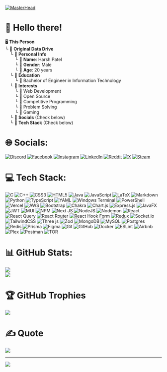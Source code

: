 [![MasterHead](https://res.cloudinary.com/djdegiywz/image/upload/v1719481920/Assets/duckduckgo.gif)](https://github.com/copedopecode/)

# 💫 Hello there!
 🖥️ **This Person**<br/>
 └ 💾 **Original Data Drive**<br/>
 &nbsp;&nbsp;&nbsp;&nbsp;└ 📂 **Personal Info**<br/>
 &nbsp;&nbsp;&nbsp;&nbsp;&nbsp;&nbsp;&nbsp;&nbsp;└ 📄 **Name**: Harsh Patel<br/>
 &nbsp;&nbsp;&nbsp;&nbsp;&nbsp;&nbsp;&nbsp;&nbsp;└ 📄 **Gender**: Male<br/>
 &nbsp;&nbsp;&nbsp;&nbsp;&nbsp;&nbsp;&nbsp;&nbsp;└ 📄 **Age**: 20 years<br/>
 &nbsp;&nbsp;&nbsp;&nbsp;└ 📂 **Education**<br/>
 &nbsp;&nbsp;&nbsp;&nbsp;&nbsp;&nbsp;&nbsp;&nbsp;└ 📄 Bachelor of Engineer in Information Technology<br/>
 &nbsp;&nbsp;&nbsp;&nbsp;└ 📂 **Interests**<br/>
 &nbsp;&nbsp;&nbsp;&nbsp;&nbsp;&nbsp;&nbsp;&nbsp;└ 📄 Web Development<br/>
 &nbsp;&nbsp;&nbsp;&nbsp;&nbsp;&nbsp;&nbsp;&nbsp;└ 📄 Open Source<br/>
 &nbsp;&nbsp;&nbsp;&nbsp;&nbsp;&nbsp;&nbsp;&nbsp;└ 📄 Competitive Programming<br/>
 &nbsp;&nbsp;&nbsp;&nbsp;&nbsp;&nbsp;&nbsp;&nbsp;└ 📄 Problem Solving<br/>
 &nbsp;&nbsp;&nbsp;&nbsp;&nbsp;&nbsp;&nbsp;&nbsp;└ 📄 Gaming<br/>
 &nbsp;&nbsp;&nbsp;&nbsp;└ 📁 **Socials** (Check below)<br/>
 &nbsp;&nbsp;&nbsp;&nbsp;└ 📁 **Tech Stack** (Check below)

# 🌐 Socials:
[![Discord](https://img.shields.io/badge/Discord-%237289DA.svg?style=for-the-badge&logo=discord&logoColor=white)](https://discordapp.com/users/854063317898100766) [![Facebook](https://img.shields.io/badge/Facebook-%231877F2.svg?style=for-the-badge&logo=Facebook&logoColor=white)](https://facebook.com/copedopecode) [![Instagram](https://img.shields.io/badge/Instagram-%23E4405F.svg?style=for-the-badge&logo=Instagram&logoColor=white)](https://instagram.com/harsh_p.12) [![LinkedIn](https://img.shields.io/badge/LinkedIn-%230077B5.svg?style=for-the-badge&logo=linkedin&logoColor=white)](https://linkedin.com/in/search-harsh) [![Reddit](https://img.shields.io/badge/Reddit-%23FF4500.svg?style=for-the-badge&logo=Reddit&logoColor=white)](https://reddit.com/user/HarshPatel1100) [![X](https://img.shields.io/badge/X-black.svg?style=for-the-badge&logo=X&logoColor=white)](https://x.com/copedopecode) [![Steam](https://img.shields.io/badge/steam-%23000000.svg?style=for-the-badge&logo=steam&logoColor=white)](https://steamcommunity.com/profiles/76561199171235888/)

# 💻 Tech Stack:
![C](https://img.shields.io/badge/c-%2300599C.svg?style=for-the-badge&logo=c&logoColor=white) ![C++](https://img.shields.io/badge/c++-%2300599C.svg?style=for-the-badge&logo=c%2B%2B&logoColor=white) ![CSS3](https://img.shields.io/badge/css3-%231572B6.svg?style=for-the-badge&logo=css3&logoColor=white) ![HTML5](https://img.shields.io/badge/html5-%23E34F26.svg?style=for-the-badge&logo=html5&logoColor=white) ![Java](https://img.shields.io/badge/java-%23ED8B00.svg?style=for-the-badge&logo=openjdk&logoColor=white) ![JavaScript](https://img.shields.io/badge/javascript-%23323330.svg?style=for-the-badge&logo=javascript&logoColor=%23F7DF1E) ![LaTeX](https://img.shields.io/badge/latex-%23008080.svg?style=for-the-badge&logo=latex&logoColor=white) ![Markdown](https://img.shields.io/badge/markdown-%23000000.svg?style=for-the-badge&logo=markdown&logoColor=white) ![Python](https://img.shields.io/badge/python-3670A0?style=for-the-badge&logo=python&logoColor=ffdd54) ![TypeScript](https://img.shields.io/badge/typescript-%23007ACC.svg?style=for-the-badge&logo=typescript&logoColor=white) ![YAML](https://img.shields.io/badge/yaml-%23ffffff.svg?style=for-the-badge&logo=yaml&logoColor=151515) ![Windows Terminal](https://img.shields.io/badge/Windows%20Terminal-%234D4D4D.svg?style=for-the-badge&logo=windows-terminal&logoColor=white) ![PowerShell](https://img.shields.io/badge/PowerShell-%235391FE.svg?style=for-the-badge&logo=powershell&logoColor=white) ![Vercel](https://img.shields.io/badge/vercel-%23000000.svg?style=for-the-badge&logo=vercel&logoColor=white) ![AWS](https://img.shields.io/badge/AWS-%23FF9900.svg?style=for-the-badge&logo=amazon-aws&logoColor=white) ![Bootstrap](https://img.shields.io/badge/bootstrap-%238511FA.svg?style=for-the-badge&logo=bootstrap&logoColor=white) ![Chakra](https://img.shields.io/badge/chakra-%234ED1C5.svg?style=for-the-badge&logo=chakraui&logoColor=white) ![Chart.js](https://img.shields.io/badge/chart.js-F5788D.svg?style=for-the-badge&logo=chart.js&logoColor=white) ![Express.js](https://img.shields.io/badge/express.js-%23404d59.svg?style=for-the-badge&logo=express&logoColor=%2361DAFB) ![JavaFX](https://img.shields.io/badge/javafx-%23FF0000.svg?style=for-the-badge&logo=javafx&logoColor=white) ![JWT](https://img.shields.io/badge/JWT-black?style=for-the-badge&logo=JSON%20web%20tokens) ![MUI](https://img.shields.io/badge/MUI-%230081CB.svg?style=for-the-badge&logo=mui&logoColor=white) ![NPM](https://img.shields.io/badge/NPM-%23CB3837.svg?style=for-the-badge&logo=npm&logoColor=white) ![Next JS](https://img.shields.io/badge/Next-black?style=for-the-badge&logo=next.js&logoColor=white) ![NodeJS](https://img.shields.io/badge/node.js-6DA55F?style=for-the-badge&logo=node.js&logoColor=white) ![Nodemon](https://img.shields.io/badge/NODEMON-%23323330.svg?style=for-the-badge&logo=nodemon&logoColor=%BBDEAD) ![React](https://img.shields.io/badge/react-%2320232a.svg?style=for-the-badge&logo=react&logoColor=%2361DAFB) ![React Query](https://img.shields.io/badge/-React%20Query-FF4154?style=for-the-badge&logo=react%20query&logoColor=white) ![React Router](https://img.shields.io/badge/React_Router-CA4245?style=for-the-badge&logo=react-router&logoColor=white) ![React Hook Form](https://img.shields.io/badge/React%20Hook%20Form-%23EC5990.svg?style=for-the-badge&logo=reacthookform&logoColor=white) ![Redux](https://img.shields.io/badge/redux-%23593d88.svg?style=for-the-badge&logo=redux&logoColor=white) ![Socket.io](https://img.shields.io/badge/Socket.io-black?style=for-the-badge&logo=socket.io&badgeColor=010101) ![TailwindCSS](https://img.shields.io/badge/tailwindcss-%2338B2AC.svg?style=for-the-badge&logo=tailwind-css&logoColor=white) ![Three js](https://img.shields.io/badge/threejs-black?style=for-the-badge&logo=three.js&logoColor=white) ![Zod](https://img.shields.io/badge/zod-%233068b7.svg?style=for-the-badge&logo=zod&logoColor=white) ![MongoDB](https://img.shields.io/badge/MongoDB-%234ea94b.svg?style=for-the-badge&logo=mongodb&logoColor=white) ![MySQL](https://img.shields.io/badge/mysql-4479A1.svg?style=for-the-badge&logo=mysql&logoColor=white) ![Postgres](https://img.shields.io/badge/postgres-%23316192.svg?style=for-the-badge&logo=postgresql&logoColor=white) ![Redis](https://img.shields.io/badge/redis-%23DD0031.svg?style=for-the-badge&logo=redis&logoColor=white) ![Prisma](https://img.shields.io/badge/Prisma-3982CE?style=for-the-badge&logo=Prisma&logoColor=white) ![Figma](https://img.shields.io/badge/figma-%23F24E1E.svg?style=for-the-badge&logo=figma&logoColor=white) ![Git](https://img.shields.io/badge/git-%23F05033.svg?style=for-the-badge&logo=git&logoColor=white) ![GitHub](https://img.shields.io/badge/github-%23121011.svg?style=for-the-badge&logo=github&logoColor=white) ![Docker](https://img.shields.io/badge/docker-%230db7ed.svg?style=for-the-badge&logo=docker&logoColor=white) ![ESLint](https://img.shields.io/badge/ESLint-4B3263?style=for-the-badge&logo=eslint&logoColor=white) ![Airbnb](https://img.shields.io/badge/Airbnb-%23ff5a5f.svg?style=for-the-badge&logo=Airbnb&logoColor=white) ![Plex](https://img.shields.io/badge/plex-%23E5A00D.svg?style=for-the-badge&logo=plex&logoColor=white) ![Postman](https://img.shields.io/badge/Postman-FF6C37?style=for-the-badge&logo=postman&logoColor=white) ![TOR](https://img.shields.io/badge/tor-%237E4798.svg?style=for-the-badge&logo=tor-project&logoColor=white)

# 📊 GitHub Stats:
![](https://github-readme-stats.vercel.app/api?username=bot-remains&theme=dark&hide_border=true&include_all_commits=false&count_private=true)<br/>
![](https://github-readme-streak-stats.herokuapp.com/?user=bot-remains&theme=dark&hide_border=true)

# 🏆 GitHub Trophies
![](https://github-profile-trophy.vercel.app/?username=bot-remains&theme=radical&no-frame=true&no-bg=true&margin-w=4)

# ✍️ Quote
![](https://quotes-github-readme.vercel.app/api?type=horizontal&theme=dark)


---
[![](https://visitcount.itsvg.in/api?id=bot-remains&icon=10&color=1)](https://visitcount.itsvg.in)
